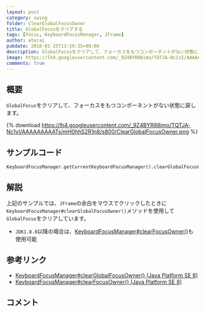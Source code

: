 ```yaml
---
layout: post
category: swing
folder: ClearGlobalFocusOwner
title: GlobalFocusをクリアする
tags: [Focus, KeyboardFocusManager, JFrame]
author: aterai
pubdate: 2010-01-25T13:19:35+09:00
description: GlobalFocusをクリアして、フォーカスをもつコンポーネントがない状態に戻します。
image: https://lh4.googleusercontent.com/_9Z4BYR88imo/TQTJA-Nc1vI/AAAAAAAAATs/mH0hhS2R1n8/s800/ClearGlobalFocusOwner.png
comments: true
---
```

## 概要
`GlobalFocus`をクリアして、フォーカスをもつコンポーネントがない状態に戻します。

{% download https://lh4.googleusercontent.com/_9Z4BYR88imo/TQTJA-Nc1vI/AAAAAAAAATs/mH0hhS2R1n8/s800/ClearGlobalFocusOwner.png %}

## サンプルコード
<pre class="prettyprint"><code>KeyboardFocusManager.getCurrentKeyboardFocusManager().clearGlobalFocusOwner();
</code></pre>

## 解説
上記のサンプルでは、`JFrame`の余白をマウスでクリックしたときに`KeyboardFocusManager#clearGlobalFocusOwner()`メソッドを使用して`GlobalFocus`をクリアしています。

- `JDK1.8.0`以降の場合は、[KeyboardFocusManager#clearFocusOwner()](https://docs.oracle.com/javase/jp/8/docs/api/java/awt/KeyboardFocusManager.html#clearFocusOwner--)も使用可能

<!-- dummy comment line for breaking list -->

## 参考リンク
- [KeyboardFocusManager#clearGlobalFocusOwner() (Java Platform SE 8)](https://docs.oracle.com/javase/jp/8/docs/api/java/awt/KeyboardFocusManager.html#clearGlobalFocusOwner--)
- [KeyboardFocusManager#clearFocusOwner() (Java Platform SE 8)](https://docs.oracle.com/javase/jp/8/docs/api/java/awt/KeyboardFocusManager.html#clearFocusOwner--)

<!-- dummy comment line for breaking list -->

## コメント

